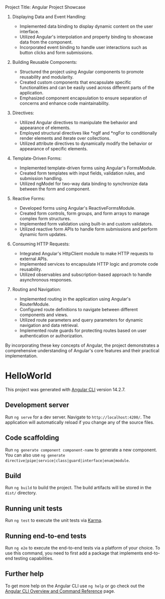 Project Title: Angular Project Showcase

1. Displaying Data and Event Handling:
   - Implemented data binding to display dynamic content on the user interface.
   - Utilized Angular's interpolation and property binding to showcase data from the component.
   - Incorporated event binding to handle user interactions such as button clicks and form submissions.

2. Building Reusable Components:
   - Structured the project using Angular components to promote reusability and modularity.
   - Created custom components that encapsulate specific functionalities and can be easily used across different parts of the application.
   - Emphasized component encapsulation to ensure separation of concerns and enhance code maintainability.

3. Directives:
   - Utilized Angular directives to manipulate the behavior and appearance of elements.
   - Employed structural directives like *ngIf and *ngFor to conditionally render elements and iterate over collections.
   - Utilized attribute directives to dynamically modify the behavior or appearance of specific elements.

4. Template-Driven Forms:
   - Implemented template-driven forms using Angular's FormsModule.
   - Created form templates with input fields, validation rules, and submission handling.
   - Utilized ngModel for two-way data binding to synchronize data between the form and component.

5. Reactive Forms:
   - Developed forms using Angular's ReactiveFormsModule.
   - Created form controls, form groups, and form arrays to manage complex form structures.
   - Implemented form validation using built-in and custom validators.
   - Utilized reactive form APIs to handle form submissions and perform dynamic form updates.

6. Consuming HTTP Requests:
   - Integrated Angular's HttpClient module to make HTTP requests to external APIs.
   - Implemented services to encapsulate HTTP logic and promote code reusability.
   - Utilized observables and subscription-based approach to handle asynchronous responses.

7. Routing and Navigation:
   - Implemented routing in the application using Angular's RouterModule.
   - Configured route definitions to navigate between different components and views.
   - Utilized route parameters and query parameters for dynamic navigation and data retrieval.
   - Implemented route guards for protecting routes based on user authentication or authorization.

By incorporating these key concepts of Angular, the project demonstrates a comprehensive understanding of Angular's core features and their practical implementation.


# HelloWorld

This project was generated with [Angular CLI](https://github.com/angular/angular-cli) version 14.2.7.

## Development server

Run `ng serve` for a dev server. Navigate to `http://localhost:4200/`. The application will automatically reload if you change any of the source files.

## Code scaffolding

Run `ng generate component component-name` to generate a new component. You can also use `ng generate directive|pipe|service|class|guard|interface|enum|module`.

## Build

Run `ng build` to build the project. The build artifacts will be stored in the `dist/` directory.

## Running unit tests

Run `ng test` to execute the unit tests via [Karma](https://karma-runner.github.io).

## Running end-to-end tests

Run `ng e2e` to execute the end-to-end tests via a platform of your choice. To use this command, you need to first add a package that implements end-to-end testing capabilities.

## Further help

To get more help on the Angular CLI use `ng help` or go check out the [Angular CLI Overview and Command Reference](https://angular.io/cli) page.
